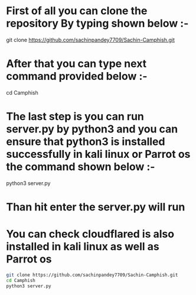 # First of all you can clone the repository By typing shown below :-
git clone https://github.com/sachinpandey7709/Sachin-Camphish.git
# After that you can type next command provided below :-
cd Camphish
# The last step is you can run server.py by python3 and you can ensure that python3 is installed successfully in kali linux or Parrot os the command shown below :-
python3 server.py 
# Than hit enter the server.py will run
# You can check cloudflared is also installed in kali linux as well as Parrot os

```bash
git clone https://github.com/sachinpandey7709/Sachin-Camphish.git
cd Camphish
python3 server.py

